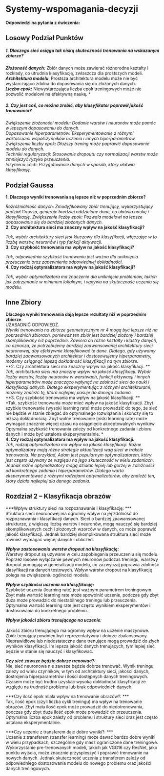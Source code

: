 # Systemy-wspomagania-decyzji

**Odpowiedzi na pytania z ćwiczenia:**

## **Losowy Podział Punktów**
#####  1. Dlaczego sieć osiąga tak niską skuteczność trenowania na wskazanym zbiorze?<br/>
***Złożoność danych:*** Zbiór danych może zawierać różnorodne kształty i rozkłady, co utrudnia klasyfikację, zwłaszcza dla prostszych modeli.<br/>
***Architektura modelu***: Prostsza architektura modelu może nie być wystarczająco zdolna do dopasowania się do złożonych danych.<br/>
***Liczba epok:*** Niewystarczająca liczba epok treningowych może nie pozwolić modelowi na efektywną naukę. *<br/>

##### 2. Czy jest coś, co można zrobić, aby klasyfikator poprawił jakość trenowania?<br/>
*Zwiększenie złożoności modelu: Dodanie warstw i neuronów może pomóc w lepszym dopasowaniu do danych.<br/>
Dopasowanie hiperparametrów: Eksperymentowanie z różnymi wartościami współczynników uczenia i innych hiperparametrów.<br/>
Zwiększenie liczby epok: Dłuższy trening może poprawić dopasowanie modelu do danych.<br/>
Techniki regularyzacji: Stosowanie dropoutu czy normalizacji warstw może zmniejszyć ryzyko przeuczenia.<br/>
Inżynieria cech: Przygotowanie danych w sposób, który ułatwia klasyfikację.*
## Podział Gaussa<br/>
**1. Dlaczego wyniki trenowania są lepsze niż w poprzednim zbiorze?**<br/>

*Rozróżnialność danych: Zmodyfikowany zbiór trenujący, wykorzystujący podział Gaussa, generuje bardziej oddzielone dane, co ułatwia naukę i klasyfikację.
Zwiększenie liczby epok: Pozwala modelowi na lepsze dopasowanie się do bardziej złożonych danych.*<br/>
**2. Czy architektura sieci ma znaczny wpływ na jakość klasyfikacji?**<br/>

*Tak, wybór architektury sieci jest kluczowy dla klasyfikacji, włączając w to liczbę warstw, neuronów i typ funkcji aktywacji.*<br/>
**3. Czy szybkość trenowania ma wpływ na jakość klasyfikacji?**<br/>

*Tak, odpowiednia szybkość trenowania jest ważna dla uniknięcia przeuczenia oraz zapewnienia odpowiedniej dokładności.*<br/>
**4. Czy rodzaj optymalizatora ma wpływ na jakość klasyfikacji?**<br/>

*Tak, wybór optymalizatora ma znaczenie dla uniknięcia problemów, takich jak zatrzymanie w minimum lokalnym, i wpływa na skuteczność uczenia się modelu.*<br/>

## Inne Zbiory
**Dlaczego wyniki trenowania dają lepsze rezultaty niż w poprzednim zbiorze**.<br/> UZASADNIĆ ODPOWIEDŹ.<br/>
*Wyniki trenowania na zbiorze geometrycznym nr 4 mogą być lepsze niż na poprzednich zbiorach, ponieważ ten zbiór jest bardziej złożony i bardziej skomplikowany niż poprzednie. Zawiera on różne kształty i klastry danych, co oznacza, że potrzebujemy bardziej zaawansowanej architektury sieci neuronowej, aby efektywnie klasyfikować te dane. Dlatego, gdy używamy bardziej zaawansowanych architektur i dostosowujemy hiperparametry, możemy osiągnąć lepszą dokładność klasyfikacji na tym zbiorze.* <br/>
**2. Czy architektura sieci ma znaczny wpływ na jakość klasyfikacji. **<br/>
*Tak, architektura sieci ma znaczny wpływ na jakość klasyfikacji. Wybór liczby warstw, liczby neuronów w warstwach, funkcji aktywacji i innych hiperparametrów może znacząco wpłynąć na zdolność sieci do nauki i klasyfikacji danych. Dlatego eksperymentując z różnymi architekturami, możemy znaleźć tę, która najlepiej pasuje do danego zadania.* <br/>
**3. Czy szybkość trenowania ma wpływ na jakość klasyfikacji. **<br/>
*Tak, szybkość trenowania może mieć wpływ na jakość klasyfikacji. Zbyt szybkie trenowanie (wysoki learning rate) może prowadzić do tego, że sieć nie będzie w stanie zbiegać do optymalnego rozwiązania i skończy się to niższą dokładnością. Zbyt wolne trenowanie (niski learning rate) może wymagać znacznie więcej czasu na osiągnięcie akceptowalnych wyników. Optymalna szybkość trenowania zależy od konkretnego zadania i zbioru danych i może być ustalona eksperymentalnie. * <br/>
**4. Czy rodzaj optymalizatora ma wpływ na jakość klasyfikacji.**<br/>
*Tak, rodzaj optymalizatora ma wpływ na jakość klasyfikacji. Różne optymalizatory mają różne strategie aktualizacji wag sieci w trakcie trenowania. Na przykład, Adam jest popularnym optymalizatorem, który jest często używany ze względu na jego skuteczność w wielu zadaniach. Jednak różne optymalizatory mogą działać lepiej lub gorzej w zależności od konkretnego zadania i hiperparametrów. Dlatego warto eksperymentować z różnymi rodzajami optymalizatorów, aby znaleźć ten, który działa najlepiej dla danego zadania.*<br/>

## Rozdział 2 – Klasyfikacja obrazów

***Wpływ struktury sieci na rozpoznawanie i klasyfikację: ***<br/>Struktura sieci neuronowej ma ogromny wpływ na jej zdolność do rozpoznawania i klasyfikacji danych. Sieci o bardziej zaawansowanej strukturze, z większą liczbą warstw i neuronów, mogą nauczyć się bardziej skomplikowanych cech i złożonych wzorców w danych, co może poprawić jakość klasyfikacji. Jednak bardziej skomplikowana struktura sieci może również wymagać więcej danych i obliczeń.

***Wpływ zastosowania warstw dropout na klasyfikację:*** <br/>Warstwy dropout są używane w celu zapobiegania przeuczeniu się modelu. Poprzez losowe wyłączanie pewnych neuronów podczas treningu, warstwy dropout pomagają w generalizacji modelu, co zazwyczaj poprawia zdolność klasyfikacji na danych testowych. Wpływ warstw dropout na klasyfikację polega na zwiększeniu ogólności modelu.

***Wpływ szybkości uczenia na klasyfikację:***<br/> Szybkość uczenia (learning rate) jest ważnym parametrem treningowym. Zbyt mała wartość learning rate może spowolnić uczenie, podczas gdy zbyt duża może prowadzić do niestabilnego treningu lub przeuczenia. Optymalna wartość learning rate jest często wynikiem eksperymentów i dostosowania do konkretnego problemu.

***Wpływ jakości zbioru trenującego na uczenie:*** <br/><br/>Jakość zbioru trenującego ma ogromny wpływ na uczenie maszynowe. Zbiór trenujący powinien być reprezentatywny i dobrze zbalansowany. Nieprawidłowe lub niedostateczne dane trenujące mogą prowadzić do złych wyników klasyfikacji. Im lepsza jakość danych trenujących, tym lepiej sieć będzie w stanie się nauczyć i klasyfikować.

***Czy sieć zawsze będzie dobrze trenować?:***<br/> Nie, sieć neuronowa nie zawsze będzie dobrze trenować. Wynik treningu zależy od wielu czynników, w tym od architektury sieci, jakości danych, dostrojenia hiperparametrów i ilości dostępnych danych treningowych. Czasem może być trudno uzyskać wysoką dokładność klasyfikacji ze względu na trudność problemu lub brak odpowiednich danych.

***Czy ilość epok miała wpływ na trenowanie obrazów?: ***<br/>Tak, ilość epok (czyli liczba cykli treningu) ma wpływ na trenowanie obrazów. Zbyt mała ilość epok może prowadzić do niedotrenowania, podczas gdy zbyt duża ilość epok może prowadzić do przeuczenia. Optymalna liczba epok zależy od problemu i struktury sieci oraz jest często ustalana eksperymentalnie.

***Czy uczenie z transferem daje dobre wyniki?: ***<br/>Uczenie z transferem (transfer learning) może dawać bardzo dobre wyniki w wielu przypadkach, szczególnie gdy masz ograniczone dane treningowe. Wykorzystanie pre-trenowanych modeli, takich jak VGG16 czy ResNet, jako punktu wyjścia, może znacznie przyspieszyć i poprawić trenowanie na nowych danych. Jednak skuteczność uczenia z transferem zależy od odpowiedniego dostosowania modelu do nowego problemu oraz jakości danych treningowych.
